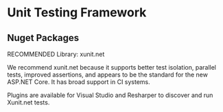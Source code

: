 # Unit Testing Framework

## Nuget Packages

RECOMMENDED Library: xunit.net

We recommend xunit.net because it supports better test isolation, parallel
tests, improved assertions, and appears to be the standard for the new ASP.NET
Core.  It has broad support in CI systems.

Plugins are available for Visual Studio and Resharper to discover and run
Xunit.net tests.